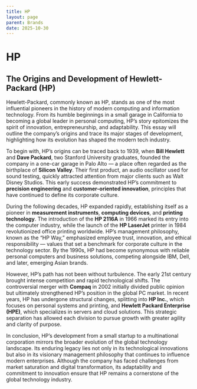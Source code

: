 ```yaml
---
title: HP
layout: page
parent: Brands
date: 2025-10-30
---
```


# HP

## The Origins and Development of Hewlett-Packard (HP)

Hewlett-Packard, commonly known as HP, stands as one of the most influential pioneers in the history of modern computing and information technology. From its humble beginnings in a small garage in California to becoming a global leader in personal computing, HP’s story epitomizes the spirit of innovation, entrepreneurship, and adaptability. This essay will outline the company’s origins and trace its major stages of development, highlighting how its evolution has shaped the modern tech industry.

To begin with, HP’s origins can be traced back to 1939, when **Bill Hewlett** and **Dave Packard**, two Stanford University graduates, founded the company in a one-car garage in Palo Alto — a place often regarded as the birthplace of **Silicon Valley**. Their first product, an audio oscillator used for sound testing, quickly attracted attention from major clients such as Walt Disney Studios. This early success demonstrated HP’s commitment to **precision engineering** and **customer-oriented innovation**, principles that have continued to define its corporate culture.

During the following decades, HP expanded rapidly, establishing itself as a pioneer in **measurement instruments**, **computing devices**, and **printing technology**. The introduction of the **HP 2116A** in 1966 marked its entry into the computer industry, while the launch of the **HP LaserJet** printer in 1984 revolutionized office printing worldwide. HP’s management philosophy, known as the “HP Way,” emphasized employee trust, innovation, and ethical responsibility — values that set a benchmark for corporate culture in the technology sector. By the 1990s, HP had become synonymous with reliable personal computers and business solutions, competing alongside IBM, Dell, and later, emerging Asian brands.

However, HP’s path has not been without turbulence. The early 21st century brought intense competition and rapid technological shifts. The controversial merger with **Compaq** in 2002 initially divided public opinion but ultimately strengthened HP’s position in the global PC market. In recent years, HP has undergone structural changes, splitting into **HP Inc.**, which focuses on personal systems and printing, and **Hewlett Packard Enterprise (HPE)**, which specializes in servers and cloud solutions. This strategic separation has allowed each division to pursue growth with greater agility and clarity of purpose.

In conclusion, HP’s development from a small startup to a multinational corporation mirrors the broader evolution of the global technology landscape. Its enduring legacy lies not only in its technological innovations but also in its visionary management philosophy that continues to influence modern enterprises. Although the company has faced challenges from market saturation and digital transformation, its adaptability and commitment to innovation ensure that HP remains a cornerstone of the global technology industry.